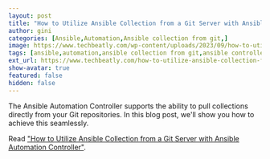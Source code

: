```yaml
---
layout: post
title: "How to Utilize Ansible Collection from a Git Server with Ansible Automation Controller"
author: gini
categories: [Ansible,Automation,Ansible collection from git,]
image: https://www.techbeatly.com/wp-content/uploads/2023/09/how-to-utilize-ansible-collection-from-a-git-server-with-ansible-automation-controller-1024x576.png
tags: [ansible,automation,ansible collection from git,ansible controller,ansible fetch collection from git,ansible git integration,]
ext_url: https://www.techbeatly.com/how-to-utilize-ansible-collection-from-a-git-server-with-ansible-automation-controller/
show-avatar: true
featured: false
hidden: false
---
```


The Ansible Automation Controller supports the ability to pull collections directly from your Git repositories. In this blog post, we'll show you how to achieve this seamlessly.

Read ["How to Utilize Ansible Collection from a Git Server with Ansible Automation Controller"](https://www.techbeatly.com/how-to-utilize-ansible-collection-from-a-git-server-with-ansible-automation-controller/).